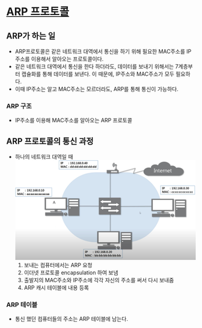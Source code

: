# [ARP 프로토콜](https://youtu.be/LDsp-Xb168E?list=PL0d8NnikouEWcF1jJueLdjRIC4HsUlULi)

## ARP가 하는 일
- ARP프로토콜은 같은 네트워크 대역에서 통신을 하기 위해 필요한 MAC주소를 IP주소를 이용해서 알아오는 프로토콜이다.
- 같은 네트워크 대역에서 통신을 한다 하더라도, 데이터를 보내기 위해서는 7계층부터 캡슐화를 통해 데이터를 보낸다. 이 때문에, IP주소와 MAC주소가 모두 필요하다.
- 이때 IP주소는 알고 MAC주소는 모르더라도, ARP를 통해 통신이 가능하다.

### ARP 구조
- IP주소를 이용해 MAC주소를 알아오는 ARP 프로토콜

## ARP 프로토콜의 통신 과정
- 하나의 네트워크 대역일 때
![image1](./5%EC%9E%A5/arp.png)
    1.  보내는 컴퓨터에서는 ARP 요청
    2. 이더넷 프로토콜 encapsulation 하여 보냄
    3. 출발지의 MAC주소와 IP주소에 각각 자신의 주소를 써서 다시 보내줌
    4. ARP 캐시 테이블에 내용 등록

### ARP 테이블
- 통신 했던 컴퓨터들의 주소는 ARP 테이블에 남는다.
